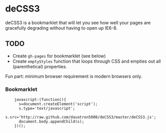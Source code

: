 # deCSS3

deCSS3 is a bookmarklet that will let you see how well your pages are gracefully degrading without having to open up IE6-8.

## TODO

* Create `gh-pages` for bookmarklet (see below)
* Create `emptyStyles` function that loops through CSS and empties out all (parenthetical) properties.

Fun part: minimum browser requirement is modern browsers only.

### Bookmarklet

		javascript:(function(){
		  s=document.createElement('script');
		  s.type='text/javascript';
		  s.src='http://raw.github.com/davatron5000/deCSS3/master/deCSS3.js';
		  document.body.appendChild(s);
		})();